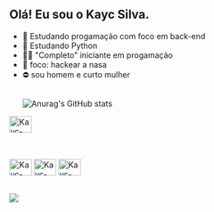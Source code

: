 ## Olá! Eu sou o Kayc Silva.

- 🔭 Estudando progamação com foco em back-end
- 🌱 Estudando Python
- 👨‍💻 "Completo" iniciante em progamação
- 🚀 foco: hackear a nasa
- ⛔ sou homem e curto mulher
  ##
  ![Anurag's GitHub stats](https://github-readme-stats.vercel.app/api?username=kaycsilva&show_icons=true&theme=merko)
  
<div>
  <img allgn="center" alt="Kayc-Python" height="30" width="40" src="https://cdn.jsdelivr.net/gh/devicons/devicon/icons/pycharm/pycharm-original.svg" />
</div>
  
  ##

<div style="display: inline_block"><br>
  <img allgn="center" alt="Kayc-Python" height="30" width="40" src="https://cdn.jsdelivr.net/gh/devicons/devicon/icons/python/python-original.svg" />
  <img allgn="center" alt="Kayc-Python" height="30" width="40" src="https://cdn.jsdelivr.net/gh/devicons/devicon/icons/anaconda/anaconda-original.svg" />
  <img allgn="center" alt="Kayc-Python" height="30" width="40" src="https://cdn.jsdelivr.net/gh/devicons/devicon/icons/pycharm/pycharm-original.svg" />
</div>

##

<dev>
  <a href="https://www.instagram.com/_kaycsilva/" target="_blank" ><img src="https://img.shields.io/badge/Instagram-E4405F?style=for-the-badge&logo=instagram&logoColor=white" target="_blank"></a>
</dev>
